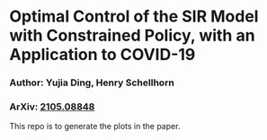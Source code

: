 # Optimal Control of the SIR Model with Constrained Policy, with an Application to COVID-19
### Author: Yujia Ding, Henry Schellhorn
### ArXiv: [2105.08848](https://arxiv.org/abs/2105.08848)

This repo is to generate the plots in the paper.
